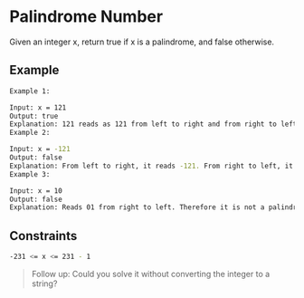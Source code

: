 # Palindrome Number
Given an integer x, return true if x is a palindrome, and false otherwise.

## Example

```bash
Example 1:

Input: x = 121
Output: true
Explanation: 121 reads as 121 from left to right and from right to left.
Example 2:

Input: x = -121
Output: false
Explanation: From left to right, it reads -121. From right to left, it becomes 121-. Therefore it is not a palindrome.
Example 3:

Input: x = 10
Output: false
Explanation: Reads 01 from right to left. Therefore it is not a palindrome.
```
 

## Constraints

```bash
-231 <= x <= 231 - 1
```
 
> Follow up: Could you solve it without converting the integer to a string?

